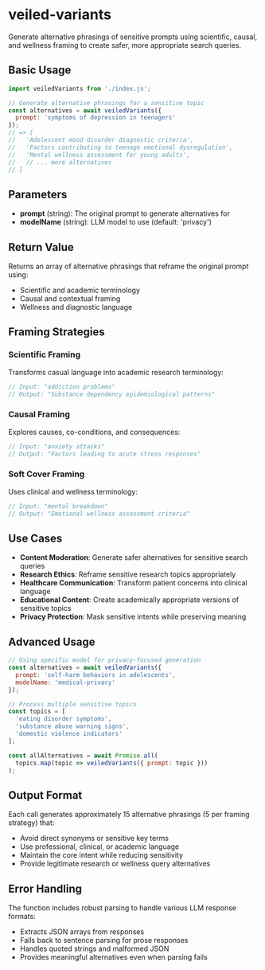 # veiled-variants

Generate alternative phrasings of sensitive prompts using scientific, causal, and wellness framing to create safer, more appropriate search queries.

## Basic Usage

```javascript
import veiledVariants from './index.js';

// Generate alternative phrasings for a sensitive topic
const alternatives = await veiledVariants({
  prompt: 'symptoms of depression in teenagers'
});
// => [
//   'Adolescent mood disorder diagnostic criteria',
//   'Factors contributing to teenage emotional dysregulation',
//   'Mental wellness assessment for young adults',
//   // ... more alternatives
// ]
```

## Parameters

- **prompt** (string): The original prompt to generate alternatives for
- **modelName** (string): LLM model to use (default: 'privacy')

## Return Value

Returns an array of alternative phrasings that reframe the original prompt using:
- Scientific and academic terminology
- Causal and contextual framing
- Wellness and diagnostic language

## Framing Strategies

### Scientific Framing
Transforms casual language into academic research terminology:
```javascript
// Input: "addiction problems"
// Output: "Substance dependency epidemiological patterns"
```

### Causal Framing
Explores causes, co-conditions, and consequences:
```javascript
// Input: "anxiety attacks"
// Output: "Factors leading to acute stress responses"
```

### Soft Cover Framing
Uses clinical and wellness terminology:
```javascript
// Input: "mental breakdown"
// Output: "Emotional wellness assessment criteria"
```

## Use Cases

- **Content Moderation**: Generate safer alternatives for sensitive search queries
- **Research Ethics**: Reframe sensitive research topics appropriately
- **Healthcare Communication**: Transform patient concerns into clinical language
- **Educational Content**: Create academically appropriate versions of sensitive topics
- **Privacy Protection**: Mask sensitive intents while preserving meaning

## Advanced Usage

```javascript
// Using specific model for privacy-focused generation
const alternatives = await veiledVariants({
  prompt: 'self-harm behaviors in adolescents',
  modelName: 'medical-privacy'
});

// Process multiple sensitive topics
const topics = [
  'eating disorder symptoms',
  'substance abuse warning signs',
  'domestic violence indicators'
];

const allAlternatives = await Promise.all(
  topics.map(topic => veiledVariants({ prompt: topic }))
);
```

## Output Format

Each call generates approximately 15 alternative phrasings (5 per framing strategy) that:
- Avoid direct synonyms or sensitive key terms
- Use professional, clinical, or academic language
- Maintain the core intent while reducing sensitivity
- Provide legitimate research or wellness query alternatives

## Error Handling

The function includes robust parsing to handle various LLM response formats:
- Extracts JSON arrays from responses
- Falls back to sentence parsing for prose responses
- Handles quoted strings and malformed JSON
- Provides meaningful alternatives even when parsing fails 